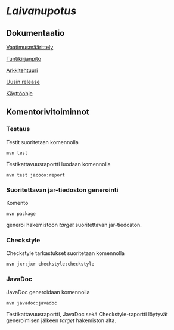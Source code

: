 # **_Laivanupotus_**

## Dokumentaatio

[Vaatimusmäärittely](https://github.com/ajarola/otm-harjoitustyo/blob/master/dokumentointi/vaatimusmaarittely.md)

[Tuntikirjanpito](https://github.com/ajarola/otm-harjoitustyo/blob/master/dokumentointi/tuntikirjaukset.md)

[Arkkitehtuuri](https://github.com/ajarola/otm-harjoitustyo/blob/master/dokumentointi/arkkitehtuuri.md)

[Uusin release](https://github.com/ajarola/otm-harjoitustyo/releases/tag/Viikko6)

[Käyttöohje](https://github.com/ajarola/otm-harjoitustyo/blob/master/dokumentointi/kayttoohje.md)

## Komentorivitoiminnot

### Testaus

Testit suoritetaan komennolla

```
mvn test
```

Testikattavuusraportti luodaan komennolla

```
mvn test jacoco:report
```

### Suoritettavan jar-tiedoston generointi

Komento

```
mvn package
```

generoi hakemistoon _target_ suoritettavan jar-tiedoston.


### Checkstyle

Checkstyle tarkastukset suoritetaan komennolla

```
mvn jxr:jxr checkstyle:checkstyle
```
### JavaDoc

JavaDoc generoidaan komennolla

```
mvn javadoc:javadoc
```
Testikattavuusraportti, JavaDoc sekä Checkstyle-raportti löytyvät generoimisen jälkeen _target_ hakemiston alta.
